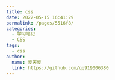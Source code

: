 ```yaml
---
title: css
date: 2022-05-15 16:41:29
permalink: /pages/5516f8/
categories: 
  - 学习笔记
  - CSS
tags: 
  - css
author: 
  name: 夏天夏
  link: https://github.com/qq919006380
---
```

